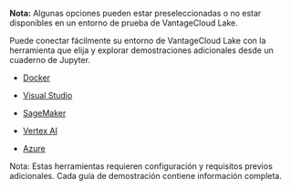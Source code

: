 **Nota:** Algunas opciones pueden estar preseleccionadas o no estar disponibles en un entorno de prueba de VantageCloud Lake.

Puede conectar fácilmente su entorno de VantageCloud Lake con la herramienta que elija y explorar demostraciones adicionales desde un cuaderno de Jupyter.

-   [Docker](https://quickstarts.teradata.com/vantagecloud-lake/vantagecloud-lake-demo-jupyter-docker.html)


-   [Visual Studio](https://quickstarts.teradata.com/vantagecloud-lake/vantagecloud-lake-demos-visual-studio-code.html)


-   [SageMaker](https://quickstarts.teradata.com/vantagecloud-lake/vantagecloud-lake-demo-jupyter-sagemaker.html)


-   [Vertex AI](https://quickstarts.teradata.com/vantagecloud-lake/vantagecloud-lake-demo-jupyter-google-cloud-vertex-ai.html)


-   [Azure](https://quickstarts.teradata.com/vantagecloud-lake/vantagecloud-lake-demo-jupyter-azure.html)


Nota: Estas herramientas requieren configuración y requisitos previos adicionales. Cada guía de demostración contiene información completa.

